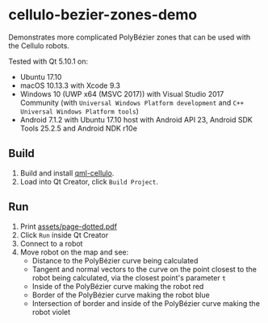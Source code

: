 cellulo-bezier-zones-demo
=========================

Demonstrates more complicated PolyBézier zones that can be used with the Cellulo robots.

Tested with Qt 5.10.1 on:

- Ubuntu 17.10
- macOS 10.13.3 with Xcode 9.3
- Windows 10 (UWP x64 (MSVC 2017)) with Visual Studio 2017 Community (with `Universal Windows Platform development` and `C++ Universal Windows Platform tools`)
- Android 7.1.2 with Ubuntu 17.10 host with Android API 23, Android SDK Tools 25.2.5 and Android NDK r10e

Build
-----

1. Build and install [qml-cellulo](../../).
1. Load into Qt Creator, click `Build Project`.

Run
---

1. Print [assets/page-dotted.pdf](assets/page-dotted.pdf)
1. Click `Run` inside Qt Creator
1. Connect to a robot
1. Move robot on the map and see:
    - Distance to the PolyBézier curve being calculated
    - Tangent and normal vectors to the curve on the point closest to the robot being calculated, via the closest point's parameter `t`
    - Inside of the PolyBézier curve making the robot red
    - Border of the PolyBézier curve making the robot blue
    - Intersection of border and inside of the PolyBézier curve making the robot violet
